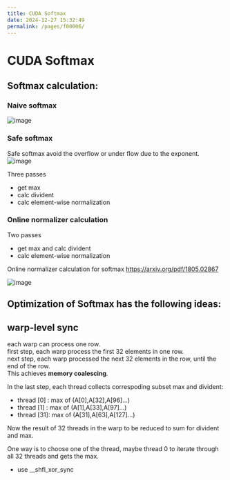 ```yaml
---
title: CUDA Softmax
date: 2024-12-27 15:32:49
permalink: /pages/f00006/
---
```


# CUDA Softmax

## Softmax calculation:

### Naive softmax

![image](https://github.com/user-attachments/assets/1a949b2e-b1f3-434f-b005-3e10729d203e)

### Safe softmax
Safe softmax avoid the overflow or under flow due to the exponent.
![image](https://github.com/user-attachments/assets/8625f0c4-fa77-4305-8c6a-412ca5420aff)

Three passes
- get max
- calc divident
- calc element-wise normalization

### Online normalizer calculation

Two passes

- get max and calc divident
- calc element-wise normalization

Online normalizer calculation for softmax
https://arxiv.org/pdf/1805.02867

![image](https://github.com/user-attachments/assets/5ba08ef2-c3c8-48e2-9cfb-ff21096a0638)


## Optimization of Softmax has the following ideas:

## warp-level sync

each warp can process one row.\
first step, each warp process the first 32 elements in one row.\
next step, each warp processed the next 32 elements in the row, until the end of the row.\
This achieves **memory coalescing**.

In the last step, each thread collects correspoding subset max and divident:
- thread [0] : max of (A[0],A[32],A[96]...)
- thread [1] : max of (A[1],A[33],A[97]...)
- thread [31]: max of (A[31],A[63],A[127]...)

Now the result of 32 threads in the warp to be reduced to sum for divident and max.

One way is to choose one of the thread, maybe thread 0 to iterate through all 32 threads and gets the max.
- use __shfl_xor_sync 
